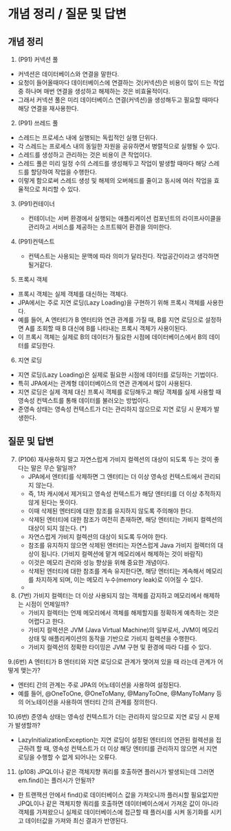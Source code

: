 # 개념 정리 / 질문 및 답변

## 개념 정리
1. (P91) 커넥션 풀
  - 커넥션은 데이터베이스와 연결을 말한다.
  - 요청이 들어올때마다 데이터베이스에 연결하는 것(커넥션)은 비용이 많이 드는 작업중 하나며 매번 연결을 생성하고 해제하는 것은 비효율적이다. 
  - 그래서 커넥션 풀은 미리 데이터베이스 연결(커넥션)을 생성해두고 필요할 때마다 해당 연결을 재사용한다. 

2. (P91) 쓰레드 풀
  - 스레드는 프로세스 내에 실행되는 독립적인 실행 단위다. 
  - 각 스레드는 프로세스 내의 동일한 자원을 공유하면서 병렬적으로 실행될 수 있다.
  - 스레드를 생성하고 관리하는 것은 비용이 큰 작업이다.
  - 스레드 풀은 미리 일정 수의 스레드를 생성해두고 작업이 발생할 때마다 해당 스레드를 할당하여 작업을 수행한다.
  - 이렇게 함으로써 스레드 생성 및 해제의 오버헤드를 줄이고 동시에 여러 작업을 효율적으로 처리할 수 있다.

3. (P91)컨테이너
   - 컨테이너는 서버 환경에서 실행되는 애플리케이션 컴포넌트의 라이프사이클을 관리하고 서비스를 제공하는 소프트웨어 환경을 의미한다.

4. (P91)컨텍스트
   - 컨텍스트는 사용되는 문맥에 따라 의미가 달라진다. 작업공간이라고 생각하면 될거같다.


5. 프록시 객체
 - 프록시 객체는 실제 객체를 대신하는 객체다.
 - JPA에서는 주로 지연 로딩(Lazy Loading)을 구현하기 위해 프록시 객체를 사용한다.
 - 예를 들어, A 엔터티가 B 엔터티와 연관 관계를 가질 때, B를 지연 로딩으로 설정하면 A를 조회할 때 B 대신에 B를 나타내는 프록시 객체가 사용이된다.
 - 이 프록시 객체는 실제로 B의 데이터가 필요한 시점에 데이터베이스에서 B의 데이터를 로딩한다.
   
6. 지연 로딩
 - 지연 로딩(Lazy Loading)은 실제로 필요한 시점에 데이터를 로딩하는 기법이다.
 - 특히 JPA에서는 관계형 데이터베이스의 연관 관계에서 많이 사용된다.
 - 지연 로딩은 실제 객체 대신 프록시 객체를 로딩해두고 해당 객체를 실제 사용할 때 영속성 컨텍스트를 통해 데이터를 불러오는 방법이다.
 - 준영속 상태는 영속성 컨텍스트가 더는 관리하지 않으므로 지연 로딩 시 문제가 발생한다.

## 질문 및 답변

7. (P106) 재사용하지 말고 자연스럽게 가비지 컬렉션의 대상이 되도록 두는 것이 좋다는 말은 무슨 말일까?
   - JPA에서 엔터티를 삭제하면 그 엔터티는 더 이상 영속성 컨텍스트에서 관리되지 않는다.
   - 즉, 1차 캐시에서 제거되고 영속성 컨텍스트가 해당 엔터티를 더 이상 추적하지 않게 된다는 뜻이다.
   - 이때 삭제된 엔터티에 대한 참조를 유지하지 않도록 주의해야 한다.
   - 삭제된 엔터티에 대한 참조가 여전히 존재하면, 해당 엔터티는 가비지 컬렉션의 대상이 되지 않는다. (*)
   - 자연스럽게 가비지 컬렉션의 대상이 되도록 두어야 한다.
   - 참조를 유지하지 않으면 삭제된 엔터티는 자연스럽게 Java 가비지 컬렉터의 대상이 됩니다. (가비지 컬렉션에 맡겨 메모리에서 해제하는 것이 바람직)
   - 이것은 메모리 관리와 성능 향상을 위해 중요한 개념이다.
   - 삭제된 엔터티에 대한 참조를 계속 유지한다면, 해당 엔터티는 계속해서 메모리를 차지하게 되며, 이는 메모리 누수(memory leak)로 이어질 수 있다.
   - 
8. (7번) 가비지 컬렉터는 더 이상 사용되지 않는 객체를 감지하고 메모리에서 해제하는 시점이 언제일까?
   - 가비지 컬렉터는 언제 메모리에서 객체를 해제할지를 정확하게 예측하는 것은 어렵다고 한다.
   - 가비지 컬렉션은 JVM (Java Virtual Machine)의 일부로서, JVM이 메모리 상태 및 애플리케이션의 동작을 기반으로 가비지 컬렉션을 수행한다.
   - 가비지 컬렉션의 정확한 타이밍은 JVM 구현 및 환경에 따라 다를 수 있다.

9.(6번) A 엔터티가 B 엔터티와 지연 로딩으로 관계가 맺어져 있을 때 라는데 관계가 어떻게 맺는가?
 - 엔터티 간의 관계는 주로 JPA의 어노테이션을 사용하여 설정된다.
 - 예를 들어, @OneToOne, @OneToMany, @ManyToOne, @ManyToMany 등의 어노테이션을 사용하여 엔터티 간의 관계를 정의한다.

10.(6번) 준영속 상태는 영속성 컨텍스트가 더는 관리하지 않으므로 지연 로딩 시 문제가 발생할까?
  - LazyInitializationException는 지연 로딩이 설정된 엔터티의 연관된 컬렉션을 접근하려 할 때, 영속성 컨텍스트가 더 이상 해당 엔터티를 관리하지 않으면     서 지연 로딩을 수행할 수 없게 되어나는 오류다.

11. (p108) JPQL이나 같은 객체지향 쿼리를 호출하면 플러시가 발생되는데 그러면 em.find()는 플러시가 안될까?
 - 한 트랜잭션 안에서 find()로 데이터베이스 값을 가져오니까 플러시할 필요없지만 JPQL이나 같은 객체지향 쿼리를 호출하면
   데이터베이스에서 가져온 값이 아니라 객체를 가져왔으니 실제로 데이터베이스에 접근할 때 플러시를 시켜 동기화를 시키고 데이터값을 가져와 최신 결과가 반영된다.
